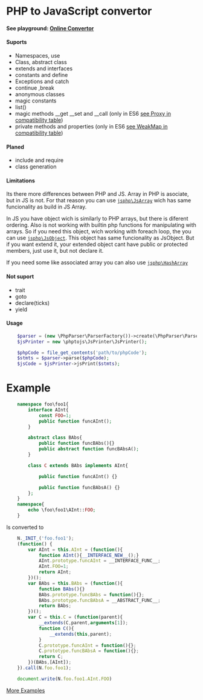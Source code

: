 PHP to JavaScript convertor
===================
#### See playground: [Online Convertor](http://phptojs.mostka.com/) ####

#### Suports ####
- Namespaces, use
- Class, abstract class
- extends and interfaces
- constants and define
- Exceptions and catch
- continue<num> ,break<num>
- anonymous classes
- magic constants
- list()
- magic methods __get __set and __call (only in ES6 [see Proxy in compatibility table](https://kangax.github.io/compat-table/es6/#test-Proxy))
- private methods and properties (only in ES6 [see WeakMap in compatibility table](https://kangax.github.io/compat-table/es6/#test-WeakMap))

#### Planed ####
- include and require
- class generation

#### Limitations ####
Its there more differences between PHP and JS. Array in PHP is asociate, but in JS is not.
 For that reason you can use [```jsphp\JsArray```](https://github.com/tito10047/PHP-to-Javascript/blob/master/test/code/jsPrinter/phpSrc/global/JsArray.js.php) wich has same funcionality as build in JS Array.
 
In JS you have object wich is similarly to PHP arrays, but there is diferent ordering. Also is not working
 with builtin php functions for manipulating with arrays. So if you need this object, wich working with
 foreach loop, the you can use [```jsphp\JsObject```](https://github.com/tito10047/PHP-to-Javascript/blob/master/test/code/jsPrinter/phpSrc/global/JsClass.js.php). This object has same funcionality as
 JsObject. But if you want extend it, your extended object cant have public or protected members, just use it, but not declare it.

If you need some like associated array you can also use [```jsphp\HashArray```](https://github.com/tito10047/PHP-to-Javascript/blob/master/test/code/jsPrinter/phpSrc/JsPrinter/array.js.php)

#### Not suport ####
- trait
- goto
- declare(ticks)
- yield

#### Usage ####
```php
    $parser = (new \PhpParser\ParserFactory())->create(\PhpParser\ParserFactory::PREFER_PHP7);
    $jsPrinter = new \phptojs\JsPrinter\JsPrinter();

    $phpCode = file_get_contents('path/to/phpCode');
    $stmts = $parser->parse($phpCode);
    $jsCode = $jsPrinter->jsPrint($stmts);
```
Example
===================

```php
    namespace foo\foo1{
        interface AInt{
            const FOO=1;
            public function funcAInt();
        }

        abstract class BAbs{
            public function funcBAbs(){}
            public abstract function funcBAbsA();
        }

        class C extends BAbs implements AInt{

            public function funcAInt() {}

            public function funcBAbsA() {}
        };
    }
    namespace{
        echo \foo\foo1\AInt::FOO;
    }
```

Is converted to
```javascript
    N._INIT_('foo.foo1');
    (function() {
        var AInt = this.AInt = (function(){
            function AInt(){__INTERFACE_NEW__();}
            AInt.prototype.funcAInt = __INTERFACE_FUNC__;
            AInt.FOO=1;
            return AInt;
        })();
        var BAbs = this.BAbs = (function(){
            function BAbs(){}
            BAbs.prototype.funcBAbs = function(){};
            BAbs.prototype.funcBAbsA = __ABSTRACT_FUNC__;
            return BAbs;
        })();
        var C = this.C = (function(parent){
            __extends(C,parent,arguments[1]);
            function C(){
                __extends(this,parent);
            }
            C.prototype.funcAInt = function(){};
            C.prototype.funcBAbsA = function(){};
            return C;
        })(BAbs,[AInt]);
    }).call(N.foo.foo1);

    document.write(N.foo.foo1.AInt.FOO)
```
[More Examples](https://github.com/tito10047/PhpTpJs/tree/master/test/code/jsPrinter/jsSrc/generated/NonPrivate)
